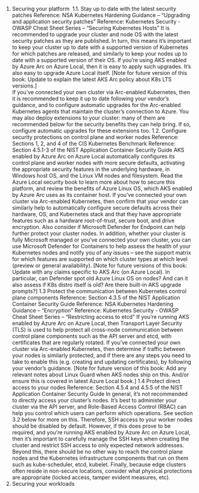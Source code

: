 1. Securing your platform 
1.1. Stay up to date with the latest security patches
Reference: NSA Kubernetes Hardening Guidance – “Upgrading and application security patches”
Reference: Kubernetes Security - OWASP Cheat Sheet Series – “Securing Kubernetes Hosts”
It is recommended to upgrade your cluster and node OS with the latest security patches as they are published.  In turn, this means it’s important to keep your cluster up to date with a supported version of Kubernetes for which patches are released, and similarly to keep your nodes up to date with a supported version of their OS.
If you’re using AKS enabled by Azure Arc on Azure Local, then it is easy to apply such upgrades.  It’s also easy to upgrade Azure Local itself.
[Note for future version of this book: Update to explain the latest AKS Arc policy about K8s LTS versions.]  
If you’ve connected your own cluster via Arc-enabled Kubernetes, then it is recommended to keep it up to date following your vendor’s guidance, and to configure automatic upgrades for the Arc-enabled Kubernetes agents that maintain the cluster’s connection to Azure.
You may also deploy extensions to your cluster: many of them are recommended below for the security benefits they can help bring.  If so, configure automatic upgrades for these extensions too.
1.2. Configure security protections on control plane and worker nodes 
Reference: Sections 1, 2, and 4 of the CIS Kubernetes Benchmark
Reference: Section 4.5.1-3 of the NIST Application Container Security Guide
AKS enabled by Azure Arc on Azure Local automatically configures its control plane and worker nodes with more secure defaults, activating the appropriate security features in the underlying hardware, in Windows host OS, and the Linux VM nodes and filesystem.  Read the Azure Local security book to learn more about how to secure this platform, and review the benefits of Azure Linux OS, which AKS enabled by Azure Arc uses as its container host.
If you’ve connected your own cluster via Arc-enabled Kubernetes, then confirm that your vendor can similarly help to automatically configure secure defaults across their hardware, OS, and Kubernetes stack and that they have appropriate features such as a hardware root-of-trust, secure boot, and drive encryption.  Also consider if Microsoft Defender for Endpoint can help further protect your cluster nodes.
In addition, whether your cluster is fully Microsoft managed or you’ve connected your own cluster, you can use Microsoft Defender for Containers to help assess the health of your Kubernetes nodes and notify you of any issues – see the support matrix for which features are supported on which cluster types at which level (preview or general availability).
[Note for future versions of this book: Update with any claims specific to AKS Arc (on Azure Local).  In particular, can Defender spot old Azure Linux OS on nodes?  And can it also assess if K8s distro itself is old?  Are there built-in AKS upgrade prompts?]
1.3 Protect the communication between Kubernetes control plane components
Reference: Section 4.3.5 of the NIST Application Container Security Guide
Reference:  NSA Kubernetes Hardening Guidance – “Encryption”
Reference: Kubernetes Security - OWASP Cheat Sheet Series – “Restricting access to etcd”
If you’re running AKS enabled by Azure Arc on Azure Local, then Transport Layer Security (TLS) is used to help protect all cross-node communication between control plane components such as the API server and etcd, with certificates that are regularly rotated.
If you’ve connected your own cluster via Arc-enabled Kubernetes, then determine if traffic between your nodes is similarly protected, and if there are any steps you need to take to enable this (e.g. creating and updating certificates), by following your vendor’s guidance.
[Note for future version of this book: Add any relevant notes about Linux Guard when AKS nodes ship on this.  And/or ensure this is covered in latest Azure Local book.]
1.4 Protect direct access to your nodes
Reference: Section 4.5.4 and 4.5.5 of the NIST Application Container Security Guide
In general, it’s not recommended to directly access your cluster’s nodes.  It’s best to administer your cluster via the API server, and Role-Based Access Control (RBAC) can help you control which users can perform which operations. See section 3.2 below for more on this.
Therefore, SSH access to your worker nodes should be disabled by default.  However, if this does prove to be required, and you’re running AKS enabled by Azure Arc on Azure Local, then it’s important to carefully manage the SSH keys when creating the cluster and restrict SSH access to only expected network addresses. Beyond this, there should be no other way to reach the control plane nodes and the Kubernetes infrastructure components that run on them such as kube-scheduler, etcd, kubelet.
Finally, because edge clusters often reside in non-secure locations, consider what physical protections are appropriate (locked access, tamper evident measures, etc).
2. Securing your workloads